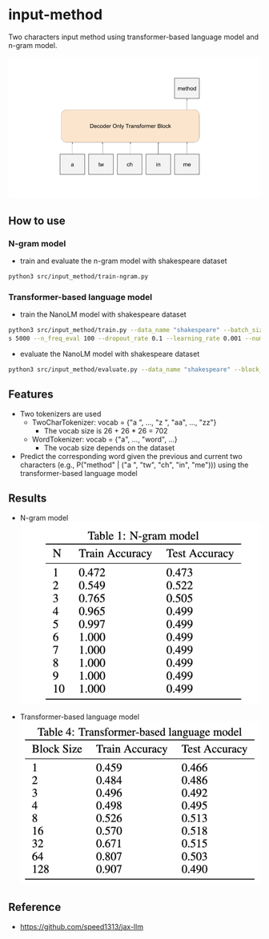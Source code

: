 # input-method
Two characters input method using transformer-based language model and n-gram model.

![two_char_input_method](./figure/two_char_lm.png)


## How to use


### N-gram model

- train and evaluate the n-gram model with shakespeare dataset
```bash
python3 src/input_method/train-ngram.py
```

### Transformer-based language model
- train the NanoLM model with shakespeare dataset
```bash
python3 src/input_method/train.py --data_name "shakespeare" --batch_size 128 --n_iteration
s 5000 --n_freq_eval 100 --dropout_rate 0.1 --learning_rate 0.001 --num_layers 8 --embed_size 256  --head_size 32 --num_heads 8 --block_size 4
```

- evaluate the NanoLM model with shakespeare dataset
```bash
python3 src/input_method/evaluate.py --data_name "shakespeare" --block_size 4
```




## Features
- Two tokenizers are used
  - TwoCharTokenizer: vocab = {"a ", ..., "z ", "aa", ..., "zz"}
      - The vocab size is 26 + 26 * 26 = 702
  - WordTokenizer: vocab = {"a", ..., "word", ...}
    - The vocab size depends on the dataset
- Predict the corresponding word given the previous and current two characters (e.g., P("method" | ("a ", "tw", "ch", "in", "me"))) using the transformer-based language model

## Results

- N-gram model
![n-gram](./figure/n-gram.png)

- Transformer-based language model
![transformer](./figure/transformer-based.png)




## Reference
- https://github.com/speed1313/jax-llm